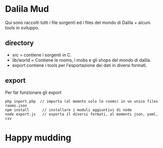 # Dalila Mud
Qui sono raccolti tutti i file sorgenti ed i files del mondo di Dalila + alcuni tools in sviluppo.

## directory
* src = contiene i sorgenti in C.
* lib/world = Contiene le rooms, i mobs e gli shops del mondo di dalila.
* export contiene i tools per l'esportazione dei dati in diversi formati.

## export
Per far funzionare gli export

    php inport.php  // importa (al momnto solo le rooms) in un unico files rooms.json
    npm install      // installare i moduli aggiuntivi di node 
    node export.js   // esporta il diversi formati, al momenti json, yaml, csv
    
# Happy mudding

